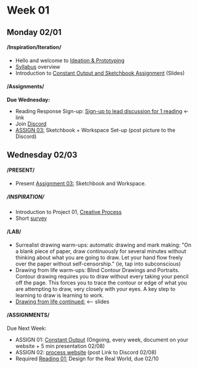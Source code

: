 # Week 01
## Monday 02/01

#### /Inspiration/Iteration/

* Hello and welcome to [Ideation & Prototyping](https://docs.google.com/presentation/d/1xnn1HyF2itAXpZmDMafjtq32GuBJ7HIbYbOwk9zcxDU/edit?usp=sharing)
* [Syllabus](Important_Links.md) overview
* Introduction to [Constant Output and Sketchbook Assignment](https://docs.google.com/presentation/d/18Vk7SYn7Nu-OIRZikSdY49G4PF63goR1PVQWlDCK0SY/edit?usp=sharing) (Slides) 

#### /Assignments/ 

**Due Wednesday:** 
* Reading Response Sign-up: [Sign-up to lead discussion for 1 reading](https://docs.google.com/document/d/1fAg28gF4t-Y-D6fQUzeWo-ufKeVOrPIixJw9jL-jSA8/edit?usp=sharing) ← link
* Join [Discord](https://discord.gg/vjU8nXPVZK)
* [ASSIGN 03:](3_sketchbook_workspace.md) Sketchbook + Workspace Set-up (post picture to the Discord)


## Wednesday 02/03

#### /PRESENT/ 
* Present [Assignment 03:](3_sketchbook_workspace.md) Sketchbook and Workspace. 

##### /INSPIRATION/ 
* Introduction to Project 01, [Creative Process](Project1_creative_process.md)
* Short [survey](https://forms.gle/WwnpWZNnehF5cuLT7)

#### /LAB/  
* Surrealist drawing warm-ups: automatic drawing and mark making: 
"On a blank piece of paper, draw continuously for several minutes without thinking about what you are going to draw. Let your hand flow freely over the paper without self-censorship.” (ie, tap into subconscious)   
* Drawing from life warm-ups: Blind Contour Drawings and Portraits.
Contour drawing requires you to draw without every taking your pencil off the page. This forces you to trace the contour or edge of what you are attempting to draw, very closely with your eyes. A key step to learning to draw is learning to work. 
* [Drawing from life continued:](https://docs.google.com/presentation/d/1MHiHcBDQXBgjmypV4PT2QLLm_lzt8LmsfWPsLNYBFcg/edit?usp=sharing) <-- slides 

#### /ASSIGNMENTS/

Due Next Week:

* ASSIGN 01: [Constant Output](1_constant_output.md) (Ongoing, every week, document on your website + 5 min presentation 02/08)
* ASSIGN 02: [process website](2_process_website.md) (post Link to Discord 02/08) 
* Required [Reading 01:](Reading_Responses.md) Design for the Real World, due 02/10 



